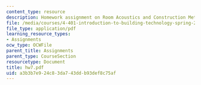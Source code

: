 ```yaml
---
content_type: resource
description: Homework assignment on Room Acoustics and Construction Methods.
file: /media/courses/4-401-introduction-to-building-technology-spring-2006/a3b3b7e924c83da743ddb93def8c75af_hw7.pdf
file_type: application/pdf
learning_resource_types:
- Assignments
ocw_type: OCWFile
parent_title: Assignments
parent_type: CourseSection
resourcetype: Document
title: hw7.pdf
uid: a3b3b7e9-24c8-3da7-43dd-b93def8c75af
---
```

